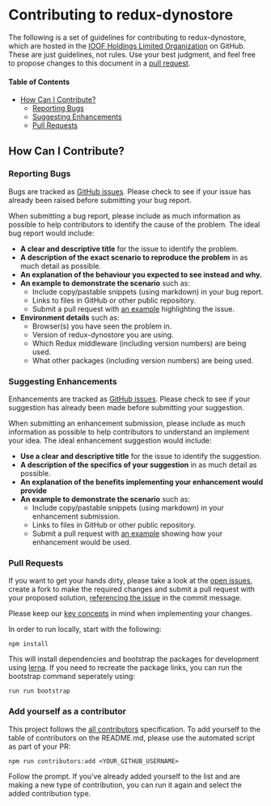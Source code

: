 # Contributing to redux-dynostore

The following is a set of guidelines for contributing to redux-dynostore, which are hosted in the [IOOF Holdings Limited Organization](https://github.com/ioof-holdings) on GitHub.
These are just guidelines, not rules. Use your best judgment, and feel free to propose changes to this document in a [pull request](#pull-requests).

#### Table of Contents

* [How Can I Contribute?](#how-can-i-contribute)
  * [Reporting Bugs](#reporting-bugs)
  * [Suggesting Enhancements](#suggesting-enhancements)
  * [Pull Requests](#pull-requests)

## How Can I Contribute?

### Reporting Bugs

Bugs are tracked as [GitHub issues](https://github.com/ioof-holdings/redux-dynostore/issues).  Please check to see if your issue has already been raised before submitting your bug report.

When submitting a bug report, please include as much information as possible to help contributors to identify the cause of the problem.  The ideal bug report would include:

* **A clear and descriptive title** for the issue to identify the problem.
* **A description of the exact scenario to reproduce the problem** in as much detail as possible.
* **An explanation of the behaviour you expected to see instead and why.**
* **An example to demonstrate the scenario** such as:
  * Include copy/pastable snippets (using markdown) in your bug report.
  * Links to files in GitHub or other public repository.
  * Submit a pull request with [an example](/examples) highlighting the issue.
* **Environment details** such as:
  * Browser(s) you have seen the problem in.
  * Version of redux-dynostore you are using.
  * Which Redux middleware (including version numbers) are being used.
  * What other packages (including version numbers) are being used.

### Suggesting Enhancements

Enhancements are tracked as [GitHub issues](https://github.com/ioof-holdings/redux-dynostore/issues).  Please check to see if your suggestion has already been made before submitting your suggestion.

When submitting an enhancement submission, please include as much information as possible to help contributors to understand an implement your idea.  The ideal enhancement suggestion would include:

* **Use a clear and descriptive title** for the issue to identify the suggestion.
* **A description of the specifics of your suggestion** in as much detail as possible.
* **An explanation of the benefits implementing your enhancement would provide**
* **An example to demonstrate the scenario** such as:
  * Include copy/pastable snippets (using markdown) in your enhancement submission.
  * Links to files in GitHub or other public repository.
  * Submit a pull request with [an example](/examples) showing how your enhancement would be used.

### Pull Requests

If you want to get your hands dirty, please take a look at the [open issues](https://github.com/ioof-holdings/redux-dynostore/issues?q=is%3Aissue%20is%3Aopen), create a fork to make the required changes and submit a pull request with your proposed solution, [referencing the issue](https://help.github.com/articles/closing-issues-via-commit-messages/) in the commit message.

Please keep our [key concepts](#key-concepts) in mind when implementing your changes.

In order to run locally, start with the following:

```console
npm install
```

This will install dependencies and bootstrap the packages for development using [lerna](https://lernajs.io/).  If you need to recreate the package links, you can run the bootstrap command seperately using:

```console
run run bootstrap
```

### Add yourself as a contributor

This project follows the [all contributors](https://github.com/kentcdodds/all-contributors) specification.  To add yourself to the table of contributors on the README.md, please use the automated script as part of your PR:

```console
npm run contributors:add <YOUR_GITHUB_USERNAME>
```

Follow the prompt. If you've already added yourself to the list and are making a new type of contribution, you can run
it again and select the added contribution type.
